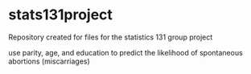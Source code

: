 # stats131project
Repository created for files for the statistics 131 group project

use parity, age, and education to predict the likelihood of spontaneous abortions (miscarriages)
